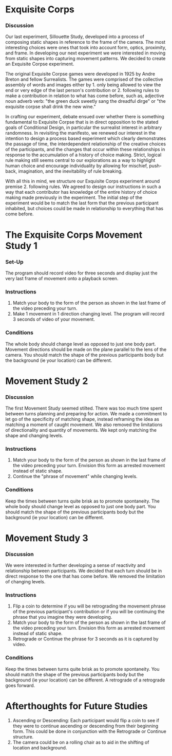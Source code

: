 # Exquisite Corps #

### Discussion ###
Our last experiment, Sillouette Study, developed into a process of composing static shapes in reference to the frame of the camera.  The most interesting choices were ones that took into account form, optics, proximity, and frame. In developing our next experiment we were interested in moving from static shapes into capturing movement patterns. We decided to create an Exquisite Corpse experiment.

The original Exquisite Corpse games were developed in 1925 by Andre Breton and fellow Surrealists.  The games were comprised of the collective assembly of words and images either by 1. only being allowed to view the end or very edge of the last person's contribution or 2. following rules to make a contribution in relation to what has come before, such as, adjective noun adverb verb: "the green duck sweetly sang the dreadful dirge" or "the exquisite corpse shall drink the new wine."

In crafting our experiment, debate ensued over whether there is something fundamental to Exquisite Corpse that is in direct opposition to the stated goals of Conditional Design, in particular the surrealist interest in arbitrary randomness.  In revisiting the manifesto, we renewed our interest in the intention to design a process based experiment which clearly demonstrates the passage of time, the interdependent relationship of the creative choices of the participants, and the changes that occur within these relationships in response to the accumulation of a history of choice making.  Strict, logical rule making still seems central to our explorations as a way to highlight human choice and encourage individuality by allowing for mischief, push-back, imagination, and the inevitability of rule breaking.

With all this in mind, we structure our Exquisite Corps experiment around premise 2. following rules. We agreed to design our instructions in such a way that each contributor has knowledge of the entire history of choice making made previously in the experiment.  The initial step of the experiment would be to match the last form that the previous participant inhabited, but choices could be made in relationship to everything that has come before.


# The Exquisite Corps Movement Study 1 #

### Set-Up ###
The program should record video for three seconds and display just the very last frame of movement onto a playback screen.

### Instructions ###
1.  Match your body to the form of the person as shown in the last frame of the video preceding your turn.
2.  Make 1 movement in 1 direction changing level.  The program will record 3 seconds of video of your movement.

### Conditions ###
The whole body should change level as opposed to just one body part.
Movement directions should be made on the plane parallel to the lens of the camera.
You should match the shape of the previous participants body but the background (ie your location) can be different.




# Movement Study 2 #

### Discussion ###
The first Movement Study seemed stilted.  There was too much time spent between turns planning and preparing for action.  We made a commitment to let go of the specificity of matching shape, instead reframing the idea as matching a moment of caught movement.  We also removed the limitations of directionality and quantity of movements.  We kept only matching the shape and changing levels.

### Instructions ###
1. Match your body to the form of the person as shown in the last frame of the video preceding your turn.  Envision this form as arrested movement instead of static shape.
2.  Continue the "phrase of movement" while changing levels.

### Conditions ###
Keep the times between turns quite brisk as to promote spontaneity.
The whole body should change level as opposed to just one body part.
You should match the shape of the previous participants body but the background (ie your location) can be different.




# Movement Study 3 #

### Discussion ###
We were interested in further developing a sense of reactivity and relationship between participants.  We decided that each turn should be in direct response to the one that has come before.   We removed the limitation of changing levels.

### Instructions ###
1.  Flip a coin to determine if you will be retrograding the movement phrase of the previous participant's contribution or if you will be continuing the phrase that you imagine they were developing.
2.  Match your body to the form of the person as shown in the last frame of the video preceding your turn.  Envision this form as arrested movement instead of static shape.
3.  Retrograde or Continue the phrase for 3 seconds as it is captured by video.

### Conditions ###
Keep the times between turns quite brisk as to promote spontaneity.
You should match the shape of the previous participants body but the background (ie your location) can be different.
A retrograde of a retrograde goes forward.




# Afterthoughts for Future Studies #
1.  Ascending or Descending:  Each participant would flip a coin to see if they were to continue ascending or descending from their beginning form.  This could be done in conjunction with the Retrograde or Continue structure.
2.  The camera could be on a rolling chair as to aid in the shifting of location and background.
